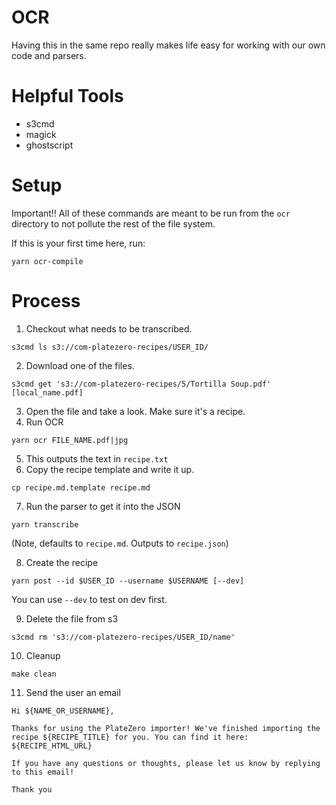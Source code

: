 # OCR #
Having this in the same repo really makes life easy for working with our own
code and parsers.

# Helpful Tools #
* s3cmd
* magick
* ghostscript

# Setup
Important!! All of these commands are meant to be run from the `ocr` directory
to not pollute the rest of the file system.

If this is your first time here, run:
```
yarn ocr-compile
```

# Process

1. Checkout what needs to be transcribed.
```
s3cmd ls s3://com-platezero-recipes/USER_ID/
```

2. Download one of the files.
```
s3cmd get 's3://com-platezero-recipes/5/Tortilla Soup.pdf' [local_name.pdf]
```

3. Open the file and take a look. Make sure it's a recipe.
4. Run OCR
```
yarn ocr FILE_NAME.pdf|jpg
```
5. This outputs the text in `recipe.txt`
6. Copy the recipe template and write it up.
```
cp recipe.md.template recipe.md
```
7. Run the parser to get it into the JSON
```
yarn transcribe
```
(Note, defaults to `recipe.md`. Outputs to `recipe.json`)

8. Create the recipe
```
yarn post --id $USER_ID --username $USERNAME [--dev]
```
You can use `--dev` to test on dev first.

9. Delete the file from s3
```
s3cmd rm 's3://com-platezero-recipes/USER_ID/name'
```

10. Cleanup
```
make clean
```

11. Send the user an email
```
Hi ${NAME_OR_USERNAME},

Thanks for using the PlateZero importer! We've finished importing the recipe ${RECIPE_TITLE} for you. You can find it here: ${RECIPE_HTML_URL}

If you have any questions or thoughts, please let us know by replying to this email!

Thank you
```
